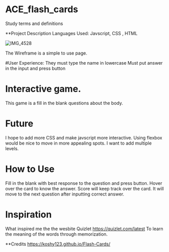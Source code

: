 # ACE_flash_cards
Study terms and definitions 

**Project Description 
Languages Used:
Javscript,  CSS  , HTML 


![IMG_4528](https://user-images.githubusercontent.com/47038229/198618972-3e81a8ae-581e-4865-8c08-d79dee0edbec.jpg)


The Wireframe is a simple to use page. 

#User Experience:
They must type the name in lowercase
Must put answer in the input and press button




# Interactive game. 
This game is a fill in the blank questions about the body. 




# Future
I hope to add more CSS and make javscript more interactive. Using flexbox would be nice to move in more appealing spots.
I want to add multiple levels.



# How to Use

Fill in the blank with best response to the question and press button.
Hover over the card to know the answer.
Score will keep track over the card.
It will move to the next question after inputting correct answer.




# Inspiration
What inspired me the the wesbite Quizlet 
https://quizlet.com/latest
To learn the meaning of the words through memorization.




**Credits
https://koshy123.github.io/Flash-Cards/
